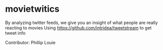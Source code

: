 movietwitics
=============

By analyzing twitter feeds, we give you an insight of what people are really reacting to movies
Using https://github.com/intridea/tweetstream to get tweet info

Contributor: Phillip Louie
